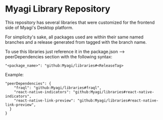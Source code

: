 # Myagi Library Repository

This repository has several libraries that were customized for the frontend side of Myagi's Desktop platform.

For simplicity's sake, all packages used are within their same named branches and a release generated from tagged with the branch name.

To use this libraries just reference it in the package.json --> peerDependencies section with the following syntax:

```
"<package_name>": "github:Myagi/libraries#<ReleaseTag>
```

Example:
```
"peerDependencies": {
    "fraql": "github:Myagi/libraries#fraql",
    "react-native-indicators": "github:Myagi/libraries#react-native-indicators",
    "react-native-link-preview": "github:Myagi/libraries#react-native-link-preview",
  }
}
```
